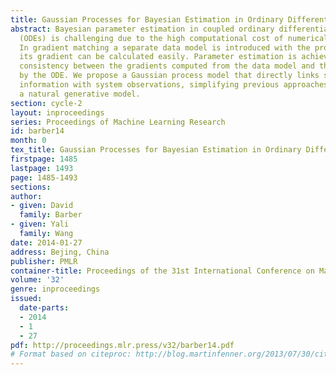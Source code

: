 ```yaml
---
title: Gaussian Processes for Bayesian Estimation in Ordinary Differential Equations
abstract: Bayesian parameter estimation in coupled ordinary differential equations
  (ODEs) is challenging due to the high computational cost of numerical integration.
  In gradient matching a separate data model is introduced with the property that
  its gradient can be calculated easily. Parameter estimation is achieved by requiring
  consistency between the gradients computed from the data model and those specified
  by the ODE. We propose a Gaussian process model that directly links state derivative
  information with system observations, simplifying previous approaches and providing
  a natural generative model.
section: cycle-2
layout: inproceedings
series: Proceedings of Machine Learning Research
id: barber14
month: 0
tex_title: Gaussian Processes for Bayesian Estimation in Ordinary Differential Equations
firstpage: 1485
lastpage: 1493
page: 1485-1493
sections: 
author:
- given: David
  family: Barber
- given: Yali
  family: Wang
date: 2014-01-27
address: Bejing, China
publisher: PMLR
container-title: Proceedings of the 31st International Conference on Machine Learning
volume: '32'
genre: inproceedings
issued:
  date-parts:
  - 2014
  - 1
  - 27
pdf: http://proceedings.mlr.press/v32/barber14.pdf
# Format based on citeproc: http://blog.martinfenner.org/2013/07/30/citeproc-yaml-for-bibliographies/
---
```

